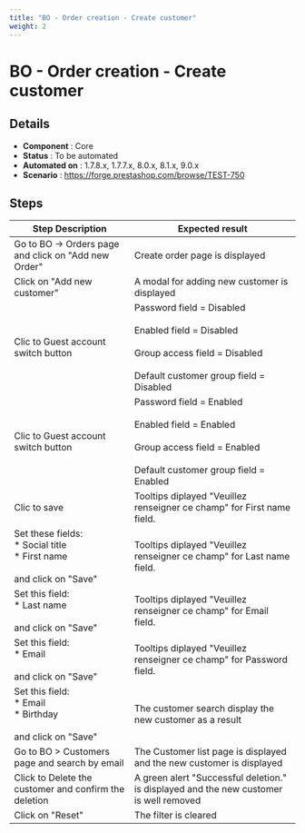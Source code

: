 ```yaml
---
title: "BO - Order creation - Create customer"
weight: 2
---
```


# BO - Order creation - Create customer
## Details
* **Component** : Core
* **Status** : To be automated
* **Automated on** : 1.7.8.x, 1.7.7.x, 8.0.x, 8.1.x, 9.0.x
* **Scenario** : https://forge.prestashop.com/browse/TEST-750

## Steps
| Step Description | Expected result |
| ----- | ----- |
| Go to BO -> Orders page and click on "Add new Order" | Create order page is displayed |
| Click on "Add new customer" | A modal for adding new customer is displayed |
| Clic to Guest account switch button | Password field = Disabled<br><br>Enabled field = Disabled<br><br>Group access field = Disabled<br><br>Default customer group field = Disabled |
| Clic to Guest account switch button | Password field = Enabled<br><br>Enabled field = Enabled<br><br>Group access field = Enabled<br><br>Default customer group field = Enabled |
| Clic to save | Tooltips diplayed "Veuillez renseigner ce champ" for First name field. |
| Set these fields:<br> * Social title<br> * First name<br><br>and click on "Save" | Tooltips diplayed "Veuillez renseigner ce champ" for Last name field. |
| Set this field:<br> * Last name<br><br>and click on "Save" | Tooltips diplayed "Veuillez renseigner ce champ" for Email field. |
| Set this field:<br> * Email<br><br>and click on "Save" | Tooltips diplayed "Veuillez renseigner ce champ" for Password field. |
| Set this field:<br> * Email<br> * Birthday<br><br>and click on "Save" | The customer search display the new customer as a result |
| Go to BO > Customers page and search by email | The Customer list page is displayed and the new customer is displayed |
| Click to Delete the customer and confirm the deletion | A green alert "Successful deletion." is displayed and the new customer is well removed |
| Click on "Reset" | The filter is cleared |
